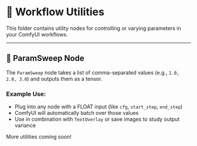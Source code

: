 # 🧪 Workflow Utilities

This folder contains utility nodes for controlling or varying parameters in your ComfyUI workflows.

---

## 🔁 ParamSweep Node

The `ParamSweep` node takes a list of comma-separated values (e.g., `1.0, 2.0, 3.0`) and outputs them as a tensor.

### Example Use:

- Plug into any node with a FLOAT input (like `cfg`, `start_step`, `end_step`)
- ComfyUI will automatically batch over those values
- Use in combination with `TextOverlay` or save images to study output variance

More utilities coming soon!
